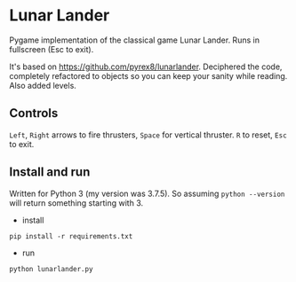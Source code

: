 # Lunar Lander

Pygame implementation of the classical game Lunar Lander.
Runs in fullscreen (Esc to exit).

It's based on https://github.com/pyrex8/lunarlander. Deciphered the code, completely refactored to objects so you can keep your sanity while reading. Also added levels.

## Controls

`Left`, `Right` arrows to fire thrusters, `Space` for vertical thruster. `R` to reset, `Esc` to exit.

## Install and run

Written for Python 3 (my version was 3.7.5). So assuming `python --version` will return something starting with 3.

- install

`pip install -r requirements.txt`

- run

`python lunarlander.py`
